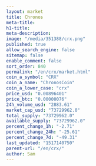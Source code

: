 ```yaml
---
layout: market
title: Chronos
meta-title: 
h1-title: 
meta-description: 
image: "/media/351388/crx.png"
published: true
allow_search_engine: false
sitemap: false
enable_comment: false
sort_order: 840
permalink: "/en/crx/market.html"
coin_a_symbol: "CRX"
coin_a_name: "ChronosCoin"
coin_a_lower_case: "crx"
price_usd: "0.00896401"
price_btc: "0.00000076"
24h_volume_usd: "2883.61"
market_cap_usd: "73729962.0"
total_supply: "73729962.0"
available_supply: "73729962.0"
percent_change_1h: "-2.71"
percent_change_24h: "-25.61"
percent_change_7d: "-49.31"
last_updated: "1517140750"
parent-url: "/en/crx/"
author: Sam
---
```



